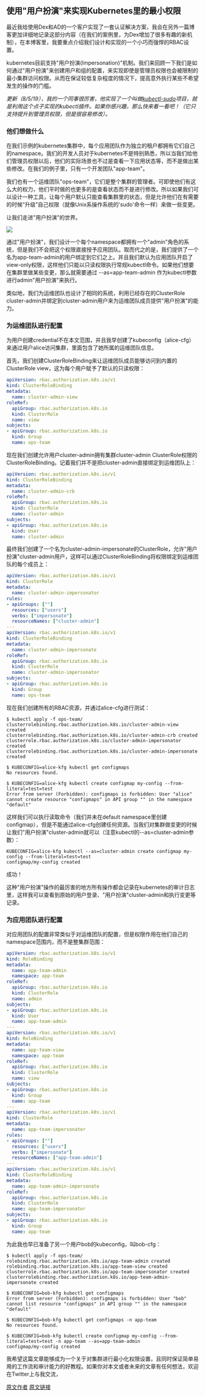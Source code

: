 ## 使用"用户扮演"来实现Kubernetes里的最小权限 

最近我给使用Dex和AD的一个客户实现了一套认证解决方案，我会在另外一篇博客更加详细地记录这部分内容（在我们的案例里，为Dex增加了很多有趣的新机制），在本博客里，我要重点介绍我们设计和实现的一个小巧而强悍的RBAC设置。

kubernetes目前支持"用户扮演(Impersonation)"机制。我们来回顾一下我们是如何通过"用户扮演"来创建用户和组的配置，来实现即使是管理员权限也会被限制的最小集群访问权限。从而在保证较低复杂程度的情况下，提高意外执行某些不希望发生的操作的门槛。

*更新（8/5/19），我的一个同事很厉害，他实现了一个叫做[kubectl-sudo](https://github.com/postfinance/kubectl-sudo)项目，就是利用这个点子实现的kubectl插件。如果你感兴趣，那么快来看一看吧！（它只支持提升到管理员权限，但是很容易修改）。*

### 他们想做什么

在我们示例的kubernetes集群中，每个应用团队作为独立的租户都拥有它们自己的namespace。我们的开发人员对于kubernetes不是特别熟悉，所以当我们给他们管理员权限以后，他们的实际场景也不过是查看一下应用状态等，而不是做出某些修改。在我们的例子里，只有一个开发团队"app-team"。

我们也有一个运维团队"ops-team"，它们是整个集群的管理者。可即使他们有这么大的权力，他们平时做的也更多的是查看状态而不是进行修改。所以如果我们可以设计一种工具，让每个用户默认只能查看集群里的状态，但是允许他们在有需要的时候“升级”自己权限（就像Unix系操作系统的'sudo'命令一样）来做一些变更。

让我们走进"用户扮演"的世界。

![](https://github.com/caas-one/news.caas.one/blob/master/translation/images/fregoli.jpg)

通过"用户扮演"，我们设计一个每个namespace都拥有一个"admin"角色的系统，但是我们不会把这个权限直接授予应用团队。取而代之的是，我们提供了一个名为app-team-admin的用户绑定到它们之上。并且我们默认为应用团队开启了view-only权限，这样他们只能以只读权限执行常规kubectl命令。如果他们想要在集群里做某些变更，那么就需要通过 --as=app-team-admin 作为kubectl参数进行admin"用户扮演"来执行。

类似地，我们为运维团队也设计了相同的系统，利用已经存在的ClusterRole cluster-admin并绑定到cluster-admin用户来为运维团队成员提供"用户扮演"的能力。

### 为运维团队进行配置

为用户创建credential不在本文范围，并且我早创建了kubeconfig（alice-cfg）来通过用户alice访问集群，里面包含了她所属的运维团队信息。

首先，我们创建ClusterRoleBinding来让运维团队成员能够访问到内置的ClusterRole view，这为每个用户赋予了默认的只读权限：
```yaml
apiVersion: rbac.authorization.k8s.io/v1
kind: ClusterRoleBinding
metadata:
  name: cluster-admin-view
roleRef:
  apiGroup: rbac.authorization.k8s.io
  kind: ClusterRole
  name: view
subjects:
- apiGroup: rbac.authorization.k8s.io
  kind: Group
  name: ops-team
```

现在我们创建允许用户cluster-admin拥有集群cluster-admin ClusterRole权限的ClusterRoleBinding。记着我们并不是把cluster-admin直接绑定到运维团队上：
```yaml
apiVersion: rbac.authorization.k8s.io/v1
kind: ClusterRoleBinding
metadata:
  name: cluster-admin-crb
roleRef:
  apiGroup: rbac.authorization.k8s.io
  kind: ClusterRole
  name: cluster-admin
subjects:
- apiGroup: rbac.authorization.k8s.io
  kind: User
  name: cluster-admin
```

最终我们创建了一个名为cluster-admin-impersonate的ClusterRole，允许"用户扮演"cluster-admin用户，这样可以通过ClusterRoleBinding将权限绑定到运维团队的每个成员上：
```yaml
apiVersion: rbac.authorization.k8s.io/v1
kind: ClusterRole
metadata:
  name: cluster-admin-impersonator
rules:
- apiGroups: [""]
  resources: ["users"]
  verbs: ["impersonate"]
  resourceNames: ["cluster-admin"]
---
apiVersion: rbac.authorization.k8s.io/v1
kind: ClusterRoleBinding
metadata:
  name: cluster-admin-impersonate
roleRef:
  apiGroup: rbac.authorization.k8s.io
  kind: ClusterRole
  name: cluster-admin-impersonator
subjects:
- apiGroup: rbac.authorization.k8s.io
  kind: Group
  name: ops-team
```

现在我们创建所有的RBAC资源，并通过alice-cfg进行测试：
```shell
$ kubectl apply -f ops-team/
clusterrolebinding.rbac.authorization.k8s.io/cluster-admin-view created
clusterrolebinding.rbac.authorization.k8s.io/cluster-admin-crb created
clusterrole.rbac.authorization.k8s.io/cluster-admin-impersonator created
clusterrolebinding.rbac.authorization.k8s.io/cluster-admin-impersonate created

$ KUBECONFIG=alice-kfg kubectl get configmaps
No resources found.

$ KUBECONFIG=alice-kfg kubectl create configmap my-config --from-literal=test=test
Error from server (Forbidden): configmaps is forbidden: User "alice" cannot create resource "configmaps" in API group "" in the namespace "default"
```

这样我们可以执行读取命令（我们并未在default namespace里创建configmap），但是不能通过alice-cfg创建任何资源。当我们对集群做变更的时候让我们"用户扮演"cluster-admin就可以（注意kubectl的--as=cluster-admin参数）：
```shell
KUBECONFIG=alice-kfg kubectl --as=cluster-admin create configmap my-config --from-literal=test=test
configmap/my-config created
```

成功！

这种"用户扮演"操作的最厉害的地方所有操作都会记录在kubernetes的审计日志里，这样我可以查看到原始的用户登录、"用户扮演"cluster-admin和执行变更等记录。

### 为应用团队进行配置

对应用团队的配置非常类似于对运维团队的配置，但是权限作用在他们自己的namespace范围内，而不是整集群范围：
```yaml
apiVersion: rbac.authorization.k8s.io/v1
kind: RoleBinding
metadata:
  name: app-team-admin
  namespace: app-team
roleRef:
  apiGroup: rbac.authorization.k8s.io
  kind: ClusterRole
  name: admin
subjects:
- apiGroup: rbac.authorization.k8s.io
  kind: User
  name: app-team-admin
---
apiVersion: rbac.authorization.k8s.io/v1
kind: RoleBinding
metadata:
  name: app-team-view
  namespace: app-team
roleRef:
  apiGroup: rbac.authorization.k8s.io
  kind: ClusterRole
  name: view
subjects:
- apiGroup: rbac.authorization.k8s.io
  kind: Group
  name: app-team
---
apiVersion: rbac.authorization.k8s.io/v1
kind: ClusterRole
metadata:
  name: app-team-impersonator
rules:
- apiGroups: [""]
  resources: ["users"]
  verbs: ["impersonate"]
  resourceNames: ["app-team-admin"]
---
apiVersion: rbac.authorization.k8s.io/v1
kind: ClusterRoleBinding
metadata:
  name: app-team-admin-impersonate
roleRef:
  apiGroup: rbac.authorization.k8s.io
  kind: ClusterRole
  name: app-team-impersonator
subjects:
- apiGroup: rbac.authorization.k8s.io
  kind: Group
  name: app-team
```
为此我也早已准备了另一个用户bob的kubeconfig，叫bob-cfg：
```shell
$ kubectl apply -f ops-team/
rolebinding.rbac.authorization.k8s.io/app-team-admin created
rolebinding.rbac.authorization.k8s.io/app-team-view created
clusterrole.rbac.authorization.k8s.io/app-team-impersonator created
clusterrolebinding.rbac.authorization.k8s.io/app-team-admin-impersonate created

$ KUBECONFIG=bob-kfg kubectl get configmaps
Error from server (Forbidden): configmaps is forbidden: User "bob" cannot list resource "configmaps" in API group "" in the namespace "default"

$ KUBECONFIG=bob-kfg kubectl get configmaps -n app-team
No resources found.

$ KUBECONFIG=bob-kfg kubectl create configmap my-config --from-literal=test=test -n app-team --as=app-team-admin
configmap/my-config created
```

我希望这篇文章能够成为一个关于对集群进行最小化权限设置，且同时保证简单易用的工作流和审计能力的好教程。如果你对本文或者未来的文章有任何想法，欢迎在Twitter上与我交流，

[原文作者](https://twitter.com/johnharris85)
[原文链接](https://johnharris.io/2019/08/least-privilege-in-kubernetes-using-impersonation/)
